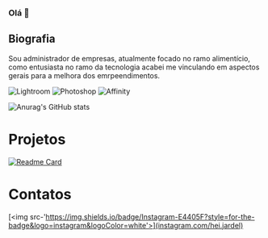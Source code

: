 ### Olá 👋

## Biografia 

Sou administrador de empresas, atualmente focado no ramo alimentício, como entusiasta no ramo da tecnologia acabei me vinculando em aspectos gerais para a melhora dos emrpeendimentos.

![Lightroom](https://img.shields.io/badge/Adobe%20Lightroom-31A8FF?style=for-the-badge&logo=Adobe%20Lightroom&logoColor=white)
![Photoshop](https://img.shields.io/badge/Adobe%20Photoshop-31A8FF?style=for-the-badge&logo=Adobe%20Photoshop&logoColor=black)
![Affinity](https://img.shields.io/badge/affinityphoto-%237E4DD2.svg?style=for-the-badge&logo=affinity-photo&logoColor=white)

![Anurag's GitHub stats](https://github-readme-stats.vercel.app/api?username=HeiJardel&show_icons=true&theme=gruvbox)

# Projetos
[![Readme Card](https://github-readme-stats.vercel.app/api/pin/?username=Heijardel&repo=devweekgit.github.io)](https://github.com/anuraghazra/github-readme-stats)

# Contatos

[<img src-'https://img.shields.io/badge/Instagram-E4405F?style=for-the-badge&logo=instagram&logoColor=white'>](instagram.com/hei.jardel)
